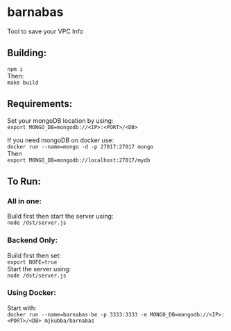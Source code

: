 # barnabas
Tool to save your VPC Info


## Building:
`npm i`   
Then:   
`make build`   

## Requirements:
Set your mongoDB location by using:   
`export MONGO_DB=mongodb://<IP>:<PORT>/<DB>`

If you need mongoDB on docker use:   
`docker run --name=mongo -d -p 27017:27017 mongo`   
Then    
`export MONGO_DB=mongodb://localhost:27017/mydb`

## To Run:
### All in one:
Build first then start the server using:  
`node /dst/server.js`

### Backend Only:
Build first then set:  
`export NOFE=true`   
Start the server using:   
`node /dst/server.js`   

### Using Docker:
Start with:   
`docker run --name=barnabas-be -p 3333:3333 -e MONGO_DB=mongodb://<IP>:<PORT>/<DB> mjkubba/barnabas`
